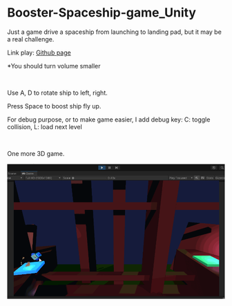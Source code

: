 # Booster-Spaceship-game_Unity
Just a game drive a spaceship from launching to landing pad, but it may be a real challenge.

<p>Link play: <a href="https://halac123b.github.io/Booster-Spaceship-game_Unity/">Github page</a></p>
<p>*You should turn volume smaller</p><br>

<p>Use A, D to rotate ship to left, right.</p>
<p>Press Space to boost ship fly up.</p>
<p>For debug purpose, or to make game easier, I add debug key:  C: toggle collision, L: load next level</p>
<br>
<p>One more 3D game.</p>
<img src="capture.gif">
